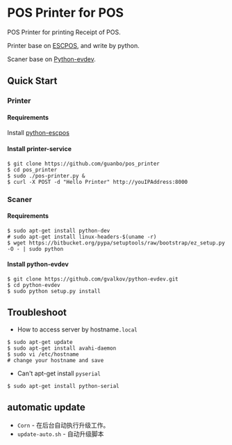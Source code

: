 POS Printer for POS
===========

POS Printer for printing Receipt of POS. 

Printer base on [ESCPOS](https://code.google.com/p/python-escpos/), and write by python.

Scaner base on [Python-evdev](https://github.com/gvalkov/python-evdev).

## Quick Start

### Printer

#### Requirements

Install [python-escpos](https://code.google.com/p/python-escpos/wiki/Installation)

#### Install printer-service
```
$ git clone https://github.com/guanbo/pos_printer
$ cd pos_printer
$ sudo ./pos-printer.py &
$ curl -X POST -d "Hello Printer" http://youIPAddress:8000
```

### Scaner

#### Requirements
```
$ sudo apt-get install python-dev
# sudo apt-get install linux-headers-$(uname -r)
$ wget https://bitbucket.org/pypa/setuptools/raw/bootstrap/ez_setup.py -O - | sudo python
```

#### Install python-evdev
```
$ git clone https://github.com/gvalkov/python-evdev.git
$ cd python-evdev
$ sudo python setup.py install
```

## Troubleshoot
- How to access server by hostname`.local`  

```
$ sudo apt-get update
$ sudo apt-get install avahi-daemon
$ sudo vi /etc/hostname
# change your hostname and save
```

- Can't apt-get install `pyserial`

```
$ sudo apt-get install python-serial
```

## automatic update


- `Corn` - 在后台自动执行升级工作。
- `update-auto.sh` - 自动升级脚本

